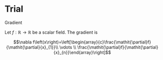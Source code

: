 # Trial
Gradient

Let $f:\mathbb{R}\to \mathbb{R}$ be a scalar field. The gradient is

$$\nabla f\left(x\right)=\left[\begin{array}{c}\frac{\mathit{\partial}f}{\mathit{\partial}{x}_{1}}\\ \vdots \\ \frac{\mathit{\partial}f}{\mathit{\partial}{x}_{n}}\end{array}\right]$$

